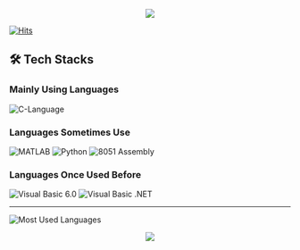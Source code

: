 <p align='center'>
    <img src="https://capsule-render.vercel.app/api?type=waving&color=timeGradient&height=300&section=header&text=Young%20Hee&animation=fadeIn&fontSize=90" />
</p>


<!-- Hits Information -->
[![Hits](https://hits.seeyoufarm.com/api/count/incr/badge.svg?url=https%3A%2F%2Fgithub.com%2FYHC03&count_bg=%233DC8B7&title_bg=%23555555&icon=&icon_color=%23E7E7E7&title=Hits&edge_flat=false)](https://hits.seeyoufarm.com)


<!-- Tech Stacks -->
## 🛠️ Tech Stacks

<!-- Languages -->
### Mainly Using Languages

![C-Language](https://img.shields.io/badge/C-darkblue?style=square)  

### Languages Sometimes Use

![MATLAB](https://img.shields.io/badge/MATLAB-darkred?style=square)
![Python](https://img.shields.io/badge/Python-blue?style=square)
![8051 Assembly](https://img.shields.io/badge/8051_Assembly-orange?style=square)  

### Languages Once Used Before

![Visual Basic 6.0](https://img.shields.io/badge/Visual_Basic_6.0-3EA7DF?style=square)
![Visual Basic .NET](https://img.shields.io/badge/Visual_Basic_.NET-purple?style=square)  

---
<!-- Most Used Languages -->
![Most Used Languages](https://github-readme-stats.vercel.app/api/top-langs/?username=YHC03&layout=compact)


<p align='center'>
    <img src="https://capsule-render.vercel.app/api?type=waving&color=timeGradient&height=125&section=footer&fontSize=90" />
</p>
